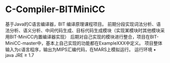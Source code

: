 # C-Compiler-BITMiniCC
基于Java的C语言编译器，BIT 编译原理课程项目。
前期分段实现词法分析、语法分析、语义分析、中间代码生成、目标代码生成模块（实现某模块时其他模块采用BIT-MiniCC内置编译器实现）
后期对自己实现的模块进行整合，项目在BIT-MiniCC-master中，基本上自己实现的功能都在ExampleXXX中定义。
项目整体输入为c语言程序，输出为MIPS汇编代码，在MARS上模拟运行。
运行环境
▪ java JRE ≥ 1.7

